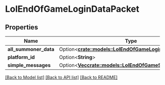 # LolEndOfGameLoginDataPacket

## Properties

Name | Type | Description | Notes
------------ | ------------- | ------------- | -------------
**all_summoner_data** | Option<[**crate::models::LolEndOfGameLoginSummonerData**](LolEndOfGameLoginSummonerData.md)> |  | [optional]
**platform_id** | Option<**String**> |  | [optional]
**simple_messages** | Option<[**Vec<crate::models::LolEndOfGameSimpleMessage>**](LolEndOfGameSimpleMessage.md)> |  | [optional]

[[Back to Model list]](../README.md#documentation-for-models) [[Back to API list]](../README.md#documentation-for-api-endpoints) [[Back to README]](../README.md)


